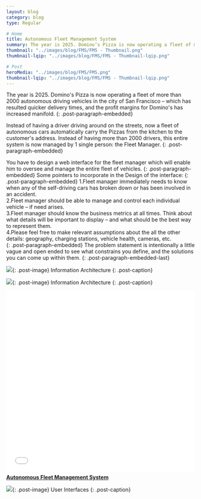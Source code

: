 ```yaml
---
layout: blog
category: blog
type: Regular

# Home
title: Autonomous Fleet Management System
summary: The year is 2025. Domino’s Pizza is now operating a fleet of more than 2000 autonomous driving vehicles
thumbnail: "../images/blog/FMS/FMS - Thumbnail.png"
thumbnail-lqip: "../images/blog/FMS/FMS - Thumbnail-lqip.png"

# Post
heroMedia: "../images/blog/FMS/FMS.png"
thumbnail-lqip: "../images/blog/FMS/FMS - Thumbnail-lqip.png"
---
```



The year is 2025. Domino's Pizza is now operating a fleet of more than 2000 autonomous driving vehicles in the city of San Francisco – which has resulted quicker delivery times, and the profit margins for Domino's has increased manifold.
{: .post-paragraph-embedded}

Instead of having a driver driving around on the streets, now a fleet of autonomous cars automatically carry the Pizzas from the kitchen to the customer's address. Instead of having more than 2000 drivers, this entire system is now managed by 1 single person: the Fleet Manager.
{: .post-paragraph-embedded}

You have to design a web interface for the fleet manager which will enable him to oversee and manage the entire fleet of vehicles.
{: .post-paragraph-embedded}
Some pointers to incorporate in the Design of the interface:
{: .post-paragraph-embedded}
1.Fleet manager immediately needs to know when any of the self-driving cars has broken down or has been involved in an accident.<br>
2.Fleet manager should be able to manage and control each individual vehicle – if need arises.<br>
3.Fleet manager should know the business metrics at all times. Think about what details will be important to display – and what should be the best way to represent them.<br>
4.Please feel free to make relevant assumptions about the all the other details: geography, charging stations, vehicle health, cameras, etc.<br>
{: .post-paragraph-embedded}
The problem statement is intentionally a little vague and open ended to see what constrains you define, and the solutions you can come up within them.
{: .post-paragraph-embedded-last}

<img src="./images/blog/FMS/Images/collage-fms-lqip.png"  data-src="../images/blog/FMS/Images/collage-fms.png" class="lazyload blur-up">{: .post-image}
Information Architecture
{: .post-caption}


<img src="./images/blog/FMS/Images/IA-FMS-lqip.png"  data-src="../images/blog/FMS/Images/IA-FMS.png" class="lazyload blur-up">{: .post-image}
Information Architecture
{: .post-caption}

<div class="post-embed">
<iframe src="//www.slideshare.net/slideshow/embed_code/key/8x3DQyQaga01fn" width="595" height="485" frameborder="0" marginwidth="0" marginheight="0" scrolling="no" style="margin-bottom:5px; max-width: 100%;" allowfullscreen> </iframe> <div style="margin-bottom:5px"> <strong> <a href="//www.slideshare.net/secret/8x3DQyQaga01fn" title="Autonomous Fleet Management System" target="_blank">Autonomous Fleet Management System</a> </strong></div></div>

<img src="./images/blog/FMS/Images/1-lqip.png"  data-src="../images/blog/FMS/Images/1.png" class="lazyload blur-up">{: .post-image}
User Interfaces
{: .post-caption}